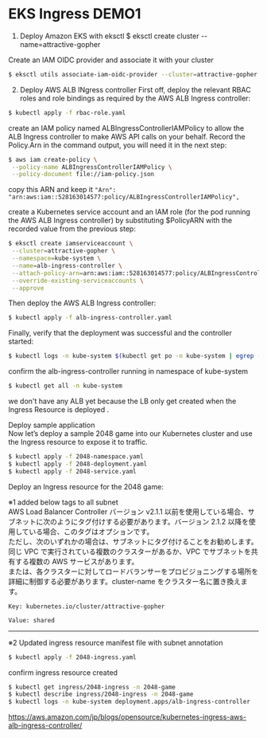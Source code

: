 # EKS Ingress DEMO1

1. Deploy Amazon EKS with eksctl
   $ eksctl create cluster --name=attractive-gopher

Create an IAM OIDC provider and associate it with your cluster

```bash
$ eksctl utils associate-iam-oidc-provider --cluster=attractive-gopher --approve
```

2. Deploy AWS ALB INgress controller
   First off, deploy the relevant RBAC roles and role bindings as required by the AWS ALB Ingress controller:

```bash
$ kubectl apply -f rbac-role.yaml
```

create an IAM policy named ALBIngressControllerIAMPolicy to allow the ALB Ingress controller to make AWS API calls on your behalf. Record the Policy.Arn in the command output, you will need it in the next step:

```bash
$ aws iam create-policy \
 --policy-name ALBIngressControllerIAMPolicy \
 --policy-document file://iam-policy.json
```

copy this ARN and keep it
`"Arn": "arn:aws:iam::528163014577:policy/ALBIngressControllerIAMPolicy",`

create a Kubernetes service account and an IAM role (for the pod running the AWS ALB Ingress controller) by substituting $PolicyARN with the recorded value from the previous step:

```bash
$ eksctl create iamserviceaccount \
 --cluster=attractive-gopher \
 --namespace=kube-system \
 --name=alb-ingress-controller \
 --attach-policy-arn=arn:aws:iam::528163014577:policy/ALBIngressControllerIAMPolicy \
 --override-existing-serviceaccounts \
 --approve
```

Then deploy the AWS ALB Ingress controller:

```bash
$ kubectl apply -f alb-ingress-controller.yaml
```

Finally, verify that the deployment was successful and the controller started:

```bash
$ kubectl logs -n kube-system $(kubectl get po -n kube-system | egrep -o alb-ingress[a-zA-Z0-9-]+)
```

confirm the alb-ingress-controller running in namespace of kube-system

```bash
$ kubectl get all -n kube-system
```

we don't have any ALB yet because the LB only get created when the Ingress Resource is deployed .

Deploy sample application  
Now let’s deploy a sample 2048 game into our Kubernetes cluster and use the Ingress resource to expose it to traffic.

```bash
$ kubectl apply -f 2048-namespace.yaml
$ kubectl apply -f 2048-deployment.yaml
$ kubectl apply -f 2048-service.yaml
```

Deploy an Ingress resource for the 2048 game:

※1 added below tags to all subnet  
AWS Load Balancer Controller バージョン v2.1.1 以前を使用している場合、サブネットに次のようにタグ付けする必要があります。バージョン 2.1.2 以降を使用している場合、このタグはオプションです。  
ただし、次のいずれかの場合は、サブネットにタグ付けることをお勧めします。同じ VPC で実行されている複数のクラスターがあるか、VPC でサブネットを共有する複数の AWS サービスがあります。  
または、各クラスターに対してロードバランサーをプロビジョニングする場所を詳細に制御する必要があります。cluster-name をクラスター名に置き換えます。

```
Key: kubernetes.io/cluster/attractive-gopher

Value: shared
```

---

※2 Updated ingress resource manifest file with subnet annotation

```bash
$ kubectl apply -f 2048-ingress.yaml
```

confirm ingress resource created

```bash
$ kubectl get ingress/2048-ingress -n 2048-game
$ kubectl describe ingress/2048-ingress -n 2048-game
$ kubectl logs -n kube-system deployment.apps/alb-ingress-controller
```

https://aws.amazon.com/jp/blogs/opensource/kubernetes-ingress-aws-alb-ingress-controller/
